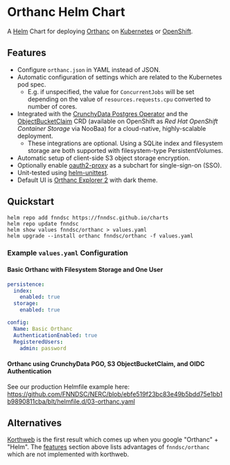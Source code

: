 # Orthanc Helm Chart

A [Helm](https://helm.sh/) Chart for deploying [Orthanc](https://orthanc.uclouvain.be/) on [Kubernetes](https://kubernetes.io/) or [OpenShift](https://www.redhat.com/en/technologies/cloud-computing/openshift).

## Features

- Configure `orthanc.json` in YAML instead of JSON.
- Automatic configuration of settings which are related to the Kubernetes pod spec.
  - E.g. if unspecified, the value for `ConcurrentJobs` will be set depending on
    the value of `resources.requests.cpu` converted to number of cores.
- Integrated with the [CrunchyData Postgres Operator](https://github.com/CrunchyData/postgres-operator)
  and the [ObjectBucketClaim](https://rook.io/docs/rook/v1.10/Storage-Configuration/Object-Storage-RGW/ceph-object-bucket-claim/) CRD
  (available on OpenShift as _Red Hat OpenShift Container Storage_ via NooBaa) for a cloud-native, highly-scalable deployment.
  - These integrations are optional. Using a SQLite index and filesystem storage are both supported with filesystem-type PersistentVolumes.
- Automatic setup of client-side S3 object storage encryption.
- Optionally enable [oauth2-proxy](https://oauth2-proxy.github.io/oauth2-proxy/) as a subchart for single-sign-on (SSO).
- Unit-tested using [helm-unittest](https://github.com/helm-unittest/helm-unittest).
- Default UI is [Orthanc Explorer 2](https://orthanc.uclouvain.be/book/plugins/orthanc-explorer-2.html) with dark theme.

## Quickstart

```shell
helm repo add fnndsc https://fnndsc.github.io/charts
helm repo update fnndsc
helm show values fnndsc/orthanc > values.yaml
helm upgrade --install orthanc fnndsc/orthanc -f values.yaml
```

### Example `values.yaml` Configuration

#### Basic Orthanc with Filesystem Storage and One User

```yaml
persistence:
  index:
    enabled: true
  storage:
    enabled: true

config:
  Name: Basic Orthanc
  AuthenticationEnabled: true
  RegisteredUsers:
    admin: password
```

#### Orthanc using CrunchyData PGO, S3 ObjectBucketClaim, and OIDC Authentication

See our production Helmfile example here:
https://github.com/FNNDSC/NERC/blob/ebfe519f23bc83e49b5bdd75e1bb1b9890811cba/blt/helmfile.d/03-orthanc.yaml

## Alternatives

[Korthweb](https://github.com/digihunch/korthweb) is the first result which comes up when you google "Orthanc" + "Helm".
The [features](#features) section above lists advantages of `fnndsc/orthanc` which are not implemented with korthweb.

